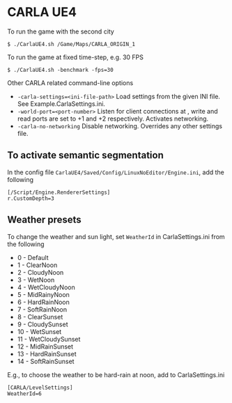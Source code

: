 CARLA UE4
=========

To run the game with the second city

    $ ./CarlaUE4.sh /Game/Maps/CARLA_ORIGIN_1

To run the game at fixed time-step, e.g. 30 FPS

    $ ./CarlaUE4.sh -benchmark -fps=30

Other CARLA related command-line options

  * `-carla-settings=<ini-file-path>` Load settings from the given INI file. See Example.CarlaSettings.ini.
  * `-world-port=<port-number>` Listen for client connections at <port-number>, write and read ports are set to <port-number>+1 and <port-number>+2 respectively. Activates networking.
  * `-carla-no-networking` Disable networking. Overrides any other settings file.

To activate semantic segmentation
---------------------------------

In the config file `CarlaUE4/Saved/Config/LinuxNoEditor/Engine.ini`, add the
following

```
[/Script/Engine.RendererSettings]
r.CustomDepth=3
```

Weather presets
---------------

To change the weather and sun light, set `WeatherId` in CarlaSettings.ini
from the following

  * 0 - Default
  * 1 - ClearNoon
  * 2 - CloudyNoon
  * 3 - WetNoon
  * 4 - WetCloudyNoon
  * 5 - MidRainyNoon
  * 6 - HardRainNoon
  * 7 - SoftRainNoon
  * 8 - ClearSunset
  * 9 - CloudySunset
  * 10 - WetSunset
  * 11 - WetCloudySunset
  * 12 - MidRainSunset
  * 13 - HardRainSunset
  * 14 - SoftRainSunset

E.g., to choose the weather to be hard-rain at noon, add to CarlaSettings.ini

```
[CARLA/LevelSettings]
WeatherId=6
```
